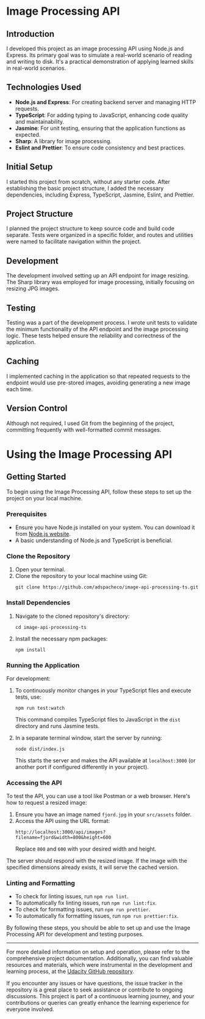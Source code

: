 # Image Processing API

## Introduction

I developed this project as an image processing API using Node.js and Express. Its primary goal was to simulate a real-world scenario of reading and writing to disk. It's a practical demonstration of applying learned skills in real-world scenarios.

## Technologies Used

- **Node.js and Express**: For creating backend server and managing HTTP requests.
- **TypeScript**: For adding typing to JavaScript, enhancing code quality and maintainability.
- **Jasmine**: For unit testing, ensuring that the application functions as expected.
- **Sharp**: A library for image processing.
- **Eslint and Prettier**: To ensure code consistency and best practices.

## Initial Setup

I started this project from scratch, without any starter code. After establishing the basic project structure, I added the necessary dependencies, including Express, TypeScript, Jasmine, Eslint, and Prettier.

## Project Structure

I planned the project structure to keep source code and build code separate. Tests were organized in a specific folder, and routes and utilities were named to facilitate navigation within the project.

## Development

The development involved setting up an API endpoint for image resizing. The Sharp library was employed for image processing, initially focusing on resizing JPG images.

## Testing

Testing was a part of the development process. I wrote unit tests to validate the minimum functionality of the API endpoint and the image processing logic. These tests helped ensure the reliability and correctness of the application.

## Caching

I implemented caching in the application so that repeated requests to the endpoint would use pre-stored images, avoiding generating a new image each time.

## Version Control

Although not required, I used Git from the beginning of the project, committing frequently with well-formatted commit messages.

# Using the Image Processing API

## Getting Started

To begin using the Image Processing API, follow these steps to set up the project on your local machine.

### Prerequisites

- Ensure you have Node.js installed on your system. You can download it from [Node.js website](https://nodejs.org/).
- A basic understanding of Node.js and TypeScript is beneficial.

### Clone the Repository

1. Open your terminal.
2. Clone the repository to your local machine using Git:
   ```
   git clone https://github.com/adspacheco/image-api-processing-ts.git
   ```

### Install Dependencies

1. Navigate to the cloned repository's directory:
   ```
   cd image-api-processing-ts
   ```
2. Install the necessary npm packages:
   ```
   npm install
   ```

### Running the Application

For development:

1. To continuously monitor changes in your TypeScript files and execute tests, use:

   ```
   npm run test:watch
   ```

   This command compiles TypeScript files to JavaScript in the `dist` directory and runs Jasmine tests.

2. In a separate terminal window, start the server by running:
   ```
   node dist/index.js
   ```
   This starts the server and makes the API available at `localhost:3000` (or another port if configured differently in your project).

### Accessing the API

To test the API, you can use a tool like Postman or a web browser. Here's how to request a resized image:

1. Ensure you have an image named `fjord.jpg` in your `src/assets` folder.
2. Access the API using the URL format:
   ```
   http://localhost:3000/api/images?filename=fjord&width=800&height=600
   ```
   Replace `800` and `600` with your desired width and height.

The server should respond with the resized image. If the image with the specified dimensions already exists, it will serve the cached version.

### Linting and Formatting

- To check for linting issues, run `npm run lint`.
- To automatically fix linting issues, run `npm run lint:fix`.
- To check for formatting issues, run `npm run prettier`.
- To automatically fix formatting issues, run `npm run prettier:fix`.

By following these steps, you should be able to set up and use the Image Processing API for development and testing purposes.

---

For more detailed information on setup and operation, please refer to the comprehensive project documentation. Additionally, you can find valuable resources and materials, which were instrumental in the development and learning process, at the [Udacity GitHub repository](https://github.com/udacity/cd0292-building-a-server-project-starter).

If you encounter any issues or have questions, the issue tracker in the repository is a great place to seek assistance or contribute to ongoing discussions. This project is part of a continuous learning journey, and your contributions or queries can greatly enhance the learning experience for everyone involved.
